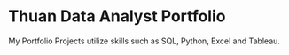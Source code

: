# Thuan Data Analyst Portfolio
My Portfolio Projects utilize skills such as SQL, Python, Excel and Tableau.
